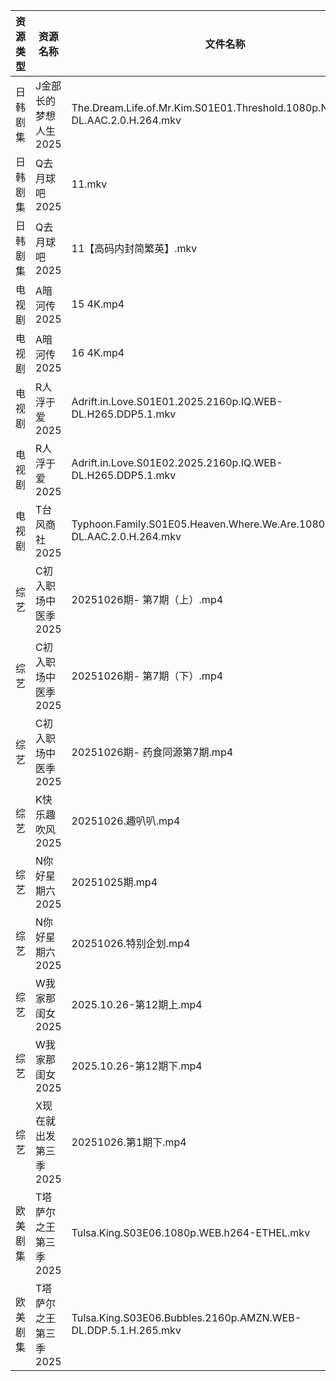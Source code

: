 | 资源类型 | 资源名称          | 文件名称                                                                        | 分享链接                                 | 更新时间                |
| ---- | ------------- | --------------------------------------------------------------------------- | ------------------------------------ | ------------------- |
| 日韩剧集 | J金部长的梦想人生2025 | The.Dream.Life.of.Mr.Kim.S01E01.Threshold.1080p.NF.WEB-DL.AAC.2.0.H.264.mkv | https://pan.quark.cn/s/864a5e90b0c6  | 2025-10-26 16:21:32 |
| 日韩剧集 | Q去月球吧2025     | 11.mkv                                                                      | https://pan.quark.cn/s/a1632c441381  | 2025-10-26 12:23:08 |
| 日韩剧集 | Q去月球吧2025     | 11【高码内封简繁英】.mkv                                                             | https://pan.quark.cn/s/a1632c441381  | 2025-10-26 12:23:12 |
| 电视剧  | A暗河传2025      | 15 4K.mp4                                                                   | https://www.alipan.com/s/h2Y2d4BMiik | 2025-10-26 16:03:15 |
| 电视剧  | A暗河传2025      | 16 4K.mp4                                                                   | https://www.alipan.com/s/h2Y2d4BMiik | 2025-10-26 16:03:14 |
| 电视剧  | R人浮于爱2025     | Adrift.in.Love.S01E01.2025.2160p.IQ.WEB-DL.H265.DDP5.1.mkv                  | https://pan.quark.cn/s/68f47e70fbe6  | 2025-10-26 16:23:35 |
| 电视剧  | R人浮于爱2025     | Adrift.in.Love.S01E02.2025.2160p.IQ.WEB-DL.H265.DDP5.1.mkv                  | https://pan.quark.cn/s/68f47e70fbe6  | 2025-10-26 16:23:31 |
| 电视剧  | T台风商社2025     | Typhoon.Family.S01E05.Heaven.Where.We.Are.1080p.NF.WEB-DL.AAC.2.0.H.264.mkv | https://pan.quark.cn/s/40f858c07981  | 2025-10-26 01:23:45 |
| 综艺   | C初入职场中医季2025  | 20251026期- 第7期（上）.mp4                                                       | https://pan.quark.cn/s/869074432f49  | 2025-10-26 16:18:30 |
| 综艺   | C初入职场中医季2025  | 20251026期- 第7期（下）.mp4                                                       | https://pan.quark.cn/s/869074432f49  | 2025-10-26 16:18:37 |
| 综艺   | C初入职场中医季2025  | 20251026期- 药食同源第7期.mp4                                                      | https://pan.quark.cn/s/869074432f49  | 2025-10-26 16:18:34 |
| 综艺   | K快乐趣吹风2025    | 20251026.趣叭叭.mp4                                                            | https://pan.quark.cn/s/2e73ee655d53  | 2025-10-26 16:29:26 |
| 综艺   | N你好星期六2025    | 20251025期.mp4                                                               | https://www.alipan.com/s/g3wrHTFCcWV | 2025-10-26 00:04:35 |
| 综艺   | N你好星期六2025    | 20251026.特别企划.mp4                                                           | https://pan.quark.cn/s/7470ba1e3c80  | 2025-10-26 16:30:06 |
| 综艺   | W我家那闺女2025    | 2025.10.26-第12期上.mp4                                                        | https://pan.quark.cn/s/382e9ca0c203  | 2025-10-26 16:31:51 |
| 综艺   | W我家那闺女2025    | 2025.10.26-第12期下.mp4                                                        | https://pan.quark.cn/s/382e9ca0c203  | 2025-10-26 16:31:55 |
| 综艺   | X现在就出发第三季2025 | 20251026.第1期下.mp4                                                           | https://pan.quark.cn/s/857fd8309a69  | 2025-10-26 12:32:31 |
| 欧美剧集 | T塔萨尔之王第三季2025 | Tulsa.King.S03E06.1080p.WEB.h264-ETHEL.mkv                                  | https://pan.quark.cn/s/cee11768a3f4  | 2025-10-26 16:24:32 |
| 欧美剧集 | T塔萨尔之王第三季2025 | Tulsa.King.S03E06.Bubbles.2160p.AMZN.WEB-DL.DDP.5.1.H.265.mkv               | https://pan.quark.cn/s/cee11768a3f4  | 2025-10-26 16:24:28 |
